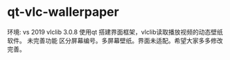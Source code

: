 # qt-vlc-wallerpaper
环境: vs 2019 vlclib 3.0.8
使用qt 搭建界面框架，vlclib读取播放视频的动态壁纸软件。
未完善功能 区分屏幕编号。多屏幕壁纸。界面未适配。希望大家多多修改完善。
